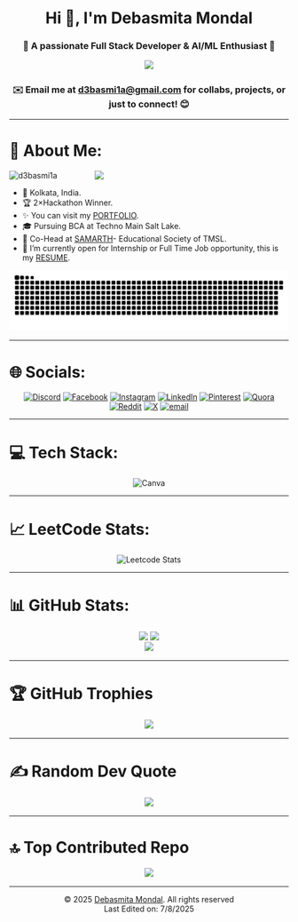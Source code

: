 <h1 align="center">Hi 👋, I'm Debasmita Mondal</h1>
<h3 align="center">🚀 A passionate Full Stack Developer & AI/ML Enthusiast 🤖</h3>

<p align="center">
  <img src="https://user-images.githubusercontent.com/61057666/169029838-74df663d-2e62-4d77-bdff-b43f7d63f00f.png"/>
</p>

<h3 align="center">✉️ Email me at <a href="d3basmi1a@gmail.com">d3basmi1a@gmail.com</a> for collabs, projects, or just to connect! 😊
</h3>

-----
# 💫 About Me:
<picture> <img align="right" src="https://i.pinimg.com/originals/2e/73/f5/2e73f54bfd969a264820b1b9f5253db8.gif" width = 350px></picture>

<p align="left"> <img src="https://komarev.com/ghpvc/?username=d3basmi1a&label=Profile%20views&color=0e75b6&style=flat" alt="d3basmi1a" /> </p>

- 📍 Kolkata, India.
- 🏆 2×Hackathon Winner.
- ✨ You can visit my [PORTFOLIO](https://d3basmi1a.vercel.app/).
- 🎓 Pursuing BCA at Techno Main Salt Lake.
- 🚀 Co-Head at <a href="https://samarthtmsl.vercel.app//">SAMARTH</a>- Educational Society of TMSL.
- 🤔 I’m currently open for Internship or Full Time Job opportunity, this is my [RESUME](https://drive.google.com/drive/folders/1pMvnkhpGdoE4w0ZzlOhXsWpUJJzVvf0W?usp=sharing).

<div align="center">
    
  ![snake gif](https://github.com/d3basmi1a/d3basmi1a/blob/output/github-snake-dark.svg)
</div>

-----
# 🌐 Socials:
<div align="center">

[![Discord](https://img.shields.io/badge/Discord-%237289DA.svg?logo=discord&logoColor=white)](https://discord.gg/https://discord.gg/VsSS8vVgKH) 
[![Facebook](https://img.shields.io/badge/Facebook-%231877F2.svg?logo=Facebook&logoColor=white)]() 
[![Instagram](https://img.shields.io/badge/Instagram-%23E4405F.svg?logo=Instagram&logoColor=white)]() 
[![LinkedIn](https://img.shields.io/badge/LinkedIn-%230077B5.svg?logo=linkedin&logoColor=white)]() 
[![Pinterest](https://img.shields.io/badge/Pinterest-%23E60023.svg?logo=Pinterest&logoColor=white)]() 
[![Quora](https://img.shields.io/badge/Quora-%23B92B27.svg?logo=Quora&logoColor=white)]() 
[![Reddit](https://img.shields.io/badge/Reddit-%23FF4500.svg?logo=Reddit&logoColor=white)]() 
[![X](https://img.shields.io/badge/X-black.svg?logo=X&logoColor=white)]() 
[![email](https://img.shields.io/badge/Email-D14836?logo=gmail&logoColor=white)](mailto:d3basmi1a@gmail.com) 
</div> 

-----
# 💻 Tech Stack:
<div align="center">

![Canva](https://img.shields.io/badge/Canva-%2300C4CC.svg?style=flat&logo=Canva&logoColor=white)
</div> 

-----
# 📈 LeetCode Stats:
<div align="center">

![Leetcode Stats](https://leetcard.jacoblin.cool/d3basmi1a?ext=heatmap)
</div>

-----
# 📊 GitHub Stats:
<div align="center">

![](https://github-readme-stats.vercel.app/api?username=d3basmi1a&theme=tokyonight&hide_border=false&include_all_commits=true&count_private=true)
![](https://nirzak-streak-stats.vercel.app/?user=d3basmi1a&theme=tokyonight&hide_border=false)<br/>
![](https://github-readme-stats.vercel.app/api/top-langs/?username=d3basmi1a&theme=tokyonight&hide_border=false&include_all_commits=true&count_private=true&layout=compact)
</div> 

-----
# 🏆 GitHub Trophies
<div align="center">

![](https://github-profile-trophy.vercel.app/?username=d3basmi1a&theme=tokyonight&no-frame=false&no-bg=true&margin-w=4)
</div> 

-----
# ✍️ Random Dev Quote
<div align="center">

![](https://quotes-github-readme.vercel.app/api?type=horizontal&theme=tokyonight)
</div> 

-----
# 🔝 Top Contributed Repo
<div align="center">

![](https://github-contributor-stats.vercel.app/api?username=d3basmi1a&limit=5&theme=tokyonight&combine_all_yearly_contributions=true)
</div>

-----
<div align="center">

© 2025 [Debasmita Mondal](https://github.com/d3basmi1a). All rights reserved<br>
Last Edited on: 7/8/2025
</div>
